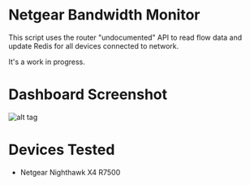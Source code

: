 # Netgear Bandwidth Monitor

This script uses the router "undocumented" API to read flow data and update Redis for all devices connected to network.

It's a work in progress.

# Dashboard Screenshot

![alt tag](https://raw.githubusercontent.com/shadyabhi/netgear_bw_monitor/dashboard/screenshot.jpg)

# Devices Tested

* Netgear Nighthawk X4 R7500
